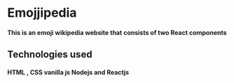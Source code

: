# Emojjipedia

#### This is an emoji wikipedia website that consists of two React components 

## Technologies used 

#### HTML , CSS vanilla js Nodejs and Reactjs
